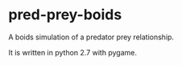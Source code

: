 # pred-prey-boids
A boids simulation of a predator prey relationship.

It is written in python 2.7 with pygame.
